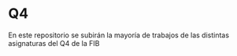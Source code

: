 # Q4
En este repositorio se subirán la mayoría de trabajos de las distintas asignaturas del Q4 de la FIB
